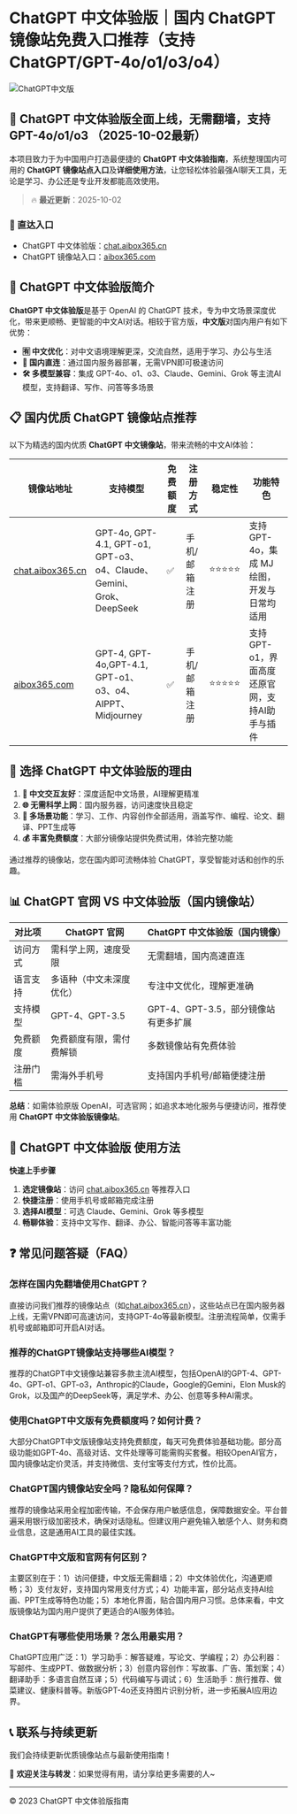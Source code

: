 # ChatGPT 中文体验版｜国内 ChatGPT 镜像站免费入口推荐（支持 ChatGPT/GPT-4o/o1/o3/o4）

![ChatGPT中文版](https://github.com/user-attachments/assets/30cb685f-4b78-4cec-96a1-d2a599122f20)

## 📢 ChatGPT 中文体验版全面上线，无需翻墙，支持 GPT-4o/o1/o3 （2025-10-02最新）

本项目致力于为中国用户打造最便捷的 **ChatGPT 中文体验指南**，系统整理国内可用的 **ChatGPT 镜像站点入口**及**详细使用方法**，让您轻松体验最强AI聊天工具，无论是学习、办公还是专业开发都能高效使用。

> 🔥 **最近更新**：2025-10-02

### 🚀 直达入口

- ChatGPT 中文体验版：[chat.aibox365.cn](https://chat.aibox365.cn)
- ChatGPT 镜像站入口：[aibox365.com](https://aibox365.com)

## 🤔 ChatGPT 中文体验版简介

**ChatGPT 中文体验版**是基于 OpenAI 的 ChatGPT 技术，专为中文场景深度优化，带来更顺畅、更智能的中文AI对话。相较于官方版，**中文版**对国内用户有如下优势：

- **🈶 中文优化**：对中文语境理解更深，交流自然，适用于学习、办公与生活
- **🚀 国内直连**：通过国内服务器部署，无需VPN即可极速访问
- **🛠️ 多模型兼容**：集成 GPT-4o、o1、o3、Claude、Gemini、Grok 等主流AI模型，支持翻译、写作、问答等多场景

## 📋 国内优质 ChatGPT 镜像站点推荐

以下为精选的国内优质 **ChatGPT 中文镜像站**，带来流畅的中文AI体验：

| 镜像站地址 | 支持模型 | 免费额度 | 注册方式 | 稳定性 | 功能特色 |
|------------|----------|----------|----------|--------|----------|
| [chat.aibox365.cn](https://chat.aibox365.cn) | GPT-4o, GPT-4.1, GPT-o1, GPT-o3、o4、Claude、Gemini、Grok、DeepSeek | ✅ | 手机/邮箱注册 | ⭐⭐⭐⭐⭐ | 支持 GPT-4o，集成 MJ 绘图，开发与日常均适用 |
| [aibox365.com](https://aibox365.com) | GPT-4, GPT-4o,GPT-4.1, GPT-o1、o3、o4、AIPPT、Midjourney | ✅ | 手机/邮箱注册 | ⭐⭐⭐⭐⭐ | 支持 GPT-o1，界面高度还原官网，支持AI助手与插件 |

## 🌟 选择 ChatGPT 中文体验版的理由

1. **📝 中文交互友好**：深度适配中文场景，AI理解更精准
2. **🌐 无需科学上网**：国内服务器，访问速度快且稳定
3. **🎯 多场景功能**：学习、工作、内容创作全部适用，涵盖写作、编程、论文、翻译、PPT生成等
4. **💰 丰富免费额度**：大部分镜像站提供免费试用，体验完整功能

通过推荐的镜像站，您在国内即可流畅体验 ChatGPT，享受智能对话和创作的乐趣。

## 📊 ChatGPT 官网 VS 中文体验版（国内镜像站）

| 对比项 | ChatGPT 官网 | ChatGPT 中文体验版（国内镜像） |
|--------|--------------|-------------------------------|
| 访问方式 | 需科学上网，速度受限 | 无需翻墙，国内高速直连 |
| 语言支持 | 多语种（中文未深度优化） | 专注中文优化，理解更准确 |
| 支持模型 | GPT-4、GPT-3.5 | GPT-4、GPT-3.5，部分镜像站有更多扩展 |
| 免费额度 | 免费额度有限，需付费解锁 | 多数镜像站有免费体验 |
| 注册门槛 | 需海外手机号 | 支持国内手机号/邮箱便捷注册 |

**总结**：如需体验原版 OpenAI，可选官网；如追求本地化服务与便捷访问，推荐使用 **ChatGPT 中文体验版镜像站**。

## 📝 ChatGPT 中文体验版 使用方法

**快速上手步骤**

1. **选定镜像站**：访问 [chat.aibox365.cn](https://chat.aibox365.cn) 等推荐入口
2. **快捷注册**：使用手机号或邮箱完成注册
3. **选择AI模型**：可选 Claude、Gemini、Grok 等多模型
4. **畅聊体验**：支持中文写作、翻译、办公、智能问答等丰富功能

## ❓ 常见问题答疑（FAQ）

### 怎样在国内免翻墙使用ChatGPT？

直接访问我们推荐的镜像站点（如[chat.aibox365.cn](https://chat.aibox365.cn)），这些站点已在国内服务器上线，无需VPN即可高速访问，支持GPT-4o等最新模型。注册流程简单，仅需手机号或邮箱即可开启AI对话。

### 推荐的ChatGPT镜像站支持哪些AI模型？

推荐的ChatGPT中文镜像站兼容多款主流AI模型，包括OpenAI的GPT-4、GPT-4o、GPT-o1、GPT-o3，Anthropic的Claude，Google的Gemini，Elon Musk的Grok，以及国产的DeepSeek等，满足学术、办公、创意等多种AI需求。

### 使用ChatGPT中文版有免费额度吗？如何计费？

大部分ChatGPT中文版镜像站支持免费额度，每天可免费体验基础功能。部分高级功能如GPT-4o、高级对话、文件处理等可能需购买套餐。相较OpenAI官方，国内镜像站定价灵活，并支持微信、支付宝等支付方式，性价比高。

### ChatGPT国内镜像站安全吗？隐私如何保障？

推荐的镜像站采用全程加密传输，不会保存用户敏感信息，保障数据安全。平台普遍采用银行级加密技术，确保对话隐私。但建议用户避免输入敏感个人、财务和商业信息，这是通用AI工具的最佳实践。

### ChatGPT中文版和官网有何区别？

主要区别在于：1）访问便捷，中文版无需翻墙；2）中文体验优化，沟通更顺畅；3）支付友好，支持国内常用支付方式；4）功能丰富，部分站点支持AI绘画、PPT生成等特色功能；5）本地化界面，贴合国内用户习惯。总体来看，中文版镜像站为国内用户提供了更适合的AI服务体验。

### ChatGPT有哪些使用场景？怎么用最实用？

ChatGPT应用广泛：1）学习助手：解答疑难，写论文、学编程；2）办公利器：写邮件、生成PPT、做数据分析；3）创意内容创作：写故事、广告、策划案；4）翻译助手：多语言自然互译；5）代码编写与调试；6）生活助手：旅行推荐、做菜建议、健康科普等。新版GPT-4o还支持图片识别分析，进一步拓展AI应用边界。

## 📞 联系与持续更新

我们会持续更新优质镜像站点与最新使用指南！

🌟 **欢迎关注与转发**：如果觉得有用，请分享给更多需要的人~

---

© 2023 ChatGPT 中文体验版指南
